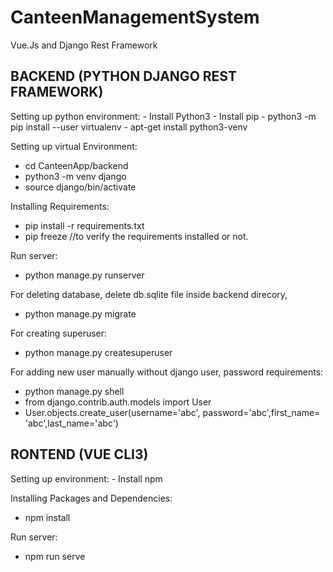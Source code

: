 # CanteenManagementSystem
Vue.Js and Django Rest Framework

<h2>BACKEND (PYTHON DJANGO REST FRAMEWORK)</h2>
Setting up python environment:
- Install Python3
- Install pip
- python3 -m pip install --user virtualenv
- apt-get install python3-venv

Setting up virtual Environment:
- cd CanteenApp/backend
- python3 -m venv django
- source django/bin/activate

Installing Requirements:
- pip install -r requirements.txt 
- pip freeze //to verify the requirements installed or not.
  
Run server:
- python manage.py runserver

For deleting database, delete db.sqlite file inside backend direcory, 
- python manage.py migrate

For creating superuser:
- python manage.py createsuperuser

For adding new user manually without django user, password requirements:
- python manage.py shell
- from django.contrib.auth.models import User
- User.objects.create_user(username='abc', password='abc',first_name= 'abc',last_name='abc')



<h2>RONTEND (VUE CLI3)</h2>
Setting up environment:
- Install npm

Installing Packages and Dependencies:
- npm install

Run server:
- npm run serve
